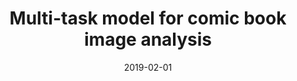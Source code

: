 ---
title: "Multi-task model for comic book image analysis"
collection: publications
excerpt: '------'
date: 2019-02-01
venue: 'International Conference on Multimedia Modeling'
authors: 'Nhu-Van Nguyen, Christophe Rigaud, Jean-Christophe Burie'
citation: 'Nhu-Van Nguyen, Christophe Rigaud, Jean-Christophe Burie. Multi-task model for comic book image analysis. (2019) <i> International Conference on Multimedia Modeling (MANPU@MMM)</i>, 637-649.'
---